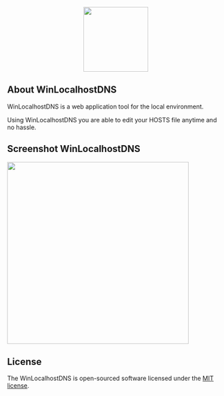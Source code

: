 <p align="center"><a href="https://laravel.com" target="_blank"><img width="150"src="http://www.kpa21.info/images/cloud.png"></a></p>

## About WinLocalhostDNS

WinLocalhostDNS is a web application tool for the local environment.

Using WinLocalhostDNS you are able to edit your HOSTS file anytime and no hassle.

## Screenshot WinLocalhostDNS

<p><img width="421"src="http://www.kpa21.info/images/sample1.png"></p>

## License

The WinLocalhostDNS is open-sourced software licensed under the [MIT license](http://opensource.org/licenses/MIT).
